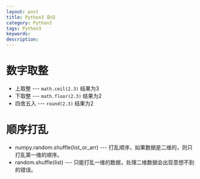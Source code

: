 ```yaml
---
layout: post
title: Python3 杂记
category: Python3
tags: Python3
keywords:
description:
---
```

# 数字取整

- 上取整 --- `math.ceil(2.3)` 结果为3
- 下取整 --- `math.floor(2.3)` 结果为2
- 四舍五入 --- `round(2.3)` 结果为2

# 顺序打乱

- numpy.random.shuffle(list_or_arr) --- 打乱顺序，如果数据是二维的，则只打乱第一维的顺序。
- random.shuffle(list) --- 只能打乱一维的数据，处理二维数据会出现意想不到的错误。
